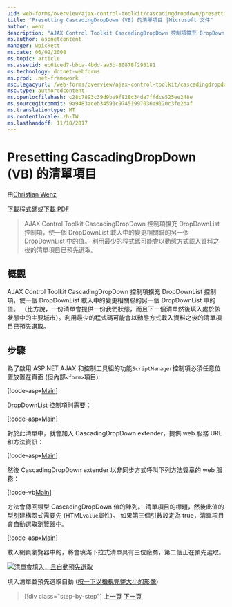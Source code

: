 ```yaml
---
uid: web-forms/overview/ajax-control-toolkit/cascadingdropdown/presetting-list-entries-with-cascadingdropdown-vb
title: "Presetting CascadingDropDown (VB) 的清單項目 |Microsoft 文件"
author: wenz
description: "AJAX Control Toolkit CascadingDropDown 控制項擴充 DropDownList 控制項，使一個 DropDownList 載入中的變更相關聯 anoth 中的值..."
ms.author: aspnetcontent
manager: wpickett
ms.date: 06/02/2008
ms.topic: article
ms.assetid: ec61ced7-bbca-4bdd-aa3b-80878f295181
ms.technology: dotnet-webforms
ms.prod: .net-framework
msc.legacyurl: /web-forms/overview/ajax-control-toolkit/cascadingdropdown/presetting-list-entries-with-cascadingdropdown-vb
msc.type: authoredcontent
ms.openlocfilehash: c28c7893c39d9ba9f828c34da7ffdce525ee248e
ms.sourcegitcommit: 9a9483aceb34591c97451997036a9120c3fe2baf
ms.translationtype: MT
ms.contentlocale: zh-TW
ms.lasthandoff: 11/10/2017
---
```

<a name="presetting-list-entries-with-cascadingdropdown-vb"></a>Presetting CascadingDropDown (VB) 的清單項目
====================
由[Christian Wenz](https://github.com/wenz)

[下載程式碼](http://download.microsoft.com/download/9/0/7/907760b1-2c60-4f81-aeb6-ca416a573b0d/cascadingdropdown2.vb.zip)或[下載 PDF](http://download.microsoft.com/download/2/d/c/2dc10e34-6983-41d4-9c08-f78f5387d32b/CascadingDropDown2VB.pdf)

> AJAX Control Toolkit CascadingDropDown 控制項擴充 DropDownList 控制項，使一個 DropDownList 載入中的變更相關聯的另一個 DropDownList 中的值。 利用最少的程式碼可能會以動態方式載入資料之後的清單項目已預先選取。


## <a name="overview"></a>概觀

AJAX Control Toolkit CascadingDropDown 控制項擴充 DropDownList 控制項，使一個 DropDownList 載入中的變更相關聯的另一個 DropDownList 中的值。 （比方說，一份清單會提供一份我們狀態，而且下一個清單然後填入處於該狀態中的主要城市）。利用最少的程式碼可能會以動態方式載入資料之後的清單項目已預先選取。

## <a name="steps"></a>步驟

為了啟用 ASP.NET AJAX 和控制工具組的功能`ScriptManager`控制項必須任意位置放置在頁面 (但內部`<form>`項目):

[!code-aspx[Main](presetting-list-entries-with-cascadingdropdown-vb/samples/sample1.aspx)]

DropDownList 控制項則需要：

[!code-aspx[Main](presetting-list-entries-with-cascadingdropdown-vb/samples/sample2.aspx)]

對於此清單中，就會加入 CascadingDropDown extender，提供 web 服務 URL 和方法資訊：

[!code-aspx[Main](presetting-list-entries-with-cascadingdropdown-vb/samples/sample3.aspx)]

然後 CascadingDropDown extender 以非同步方式呼叫下列方法簽章的 web 服務：

[!code-vb[Main](presetting-list-entries-with-cascadingdropdown-vb/samples/sample4.vb)]

方法會傳回類型 CascadingDropDown 值的陣列。 清單項目的標題，然後此值的型別建構函式需要先 (HTML`value`屬性)。 如果第三個引數設定為 true，清單項目會自動選取瀏覽器中。

[!code-aspx[Main](presetting-list-entries-with-cascadingdropdown-vb/samples/sample5.aspx)]

載入網頁瀏覽器中的，將會填滿下拉式清單具有三位廠商，第二個正在預先選取。


[![清單會填入，且自動預先選取](presetting-list-entries-with-cascadingdropdown-vb/_static/image2.png)](presetting-list-entries-with-cascadingdropdown-vb/_static/image1.png)

填入清單並預先選取自動 ([按一下以檢視完整大小的影像](presetting-list-entries-with-cascadingdropdown-vb/_static/image3.png))

>[!div class="step-by-step"]
[上一頁](using-cascadingdropdown-with-a-database-vb.md)
[下一頁](using-auto-postback-with-cascadingdropdown-vb.md)
